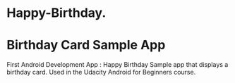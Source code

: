 # Happy-Birthday.
# Birthday Card Sample App

First Android Development App : Happy Birthday
Sample app that displays a birthday card. Used in the Udacity Android for Beginners course.

